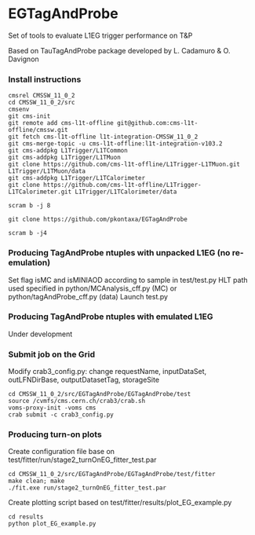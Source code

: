 # EGTagAndProbe
Set of tools to evaluate L1EG trigger performance on T&amp;P

Based on TauTagAndProbe package developed by L. Cadamuro & O. Davignon

### Install instructions
```
cmsrel CMSSW_11_0_2
cd CMSSW_11_0_2/src
cmsenv
git cms-init
git remote add cms-l1t-offline git@github.com:cms-l1t-offline/cmssw.git
git fetch cms-l1t-offline l1t-integration-CMSSW_11_0_2
git cms-merge-topic -u cms-l1t-offline:l1t-integration-v103.2
git cms-addpkg L1Trigger/L1TCommon
git cms-addpkg L1Trigger/L1TMuon
git clone https://github.com/cms-l1t-offline/L1Trigger-L1TMuon.git L1Trigger/L1TMuon/data
git cms-addpkg L1Trigger/L1TCalorimeter
git clone https://github.com/cms-l1t-offline/L1Trigger-L1TCalorimeter.git L1Trigger/L1TCalorimeter/data

scram b -j 8

git clone https://github.com/pkontaxa/EGTagAndProbe

scram b -j4
```

### Producing TagAndProbe ntuples with unpacked L1EG (no re-emulation)
Set flag isMC and isMINIAOD according to sample in test/test.py
HLT path used specified in python/MCAnalysis_cff.py (MC) or python/tagAndProbe_cff.py (data)
Launch test.py


### Producing TagAndProbe ntuples with emulated L1EG
Under development


### Submit job on the Grid
Modify crab3_config.py: change requestName, inputDataSet, outLFNDirBase, outputDatasetTag, storageSite
```
cd CMSSW_11_0_2/src/EGTagAndProbe/EGTagAndProbe/test
source /cvmfs/cms.cern.ch/crab3/crab.sh
voms-proxy-init -voms cms
crab submit -c crab3_config.py
```

### Producing turn-on plots
Create configuration file base on test/fitter/run/stage2_turnOnEG_fitter_test.par
```
cd CMSSW_11_0_2/src/EGTagAndProbe/EGTagAndProbe/test/fitter
make clean; make
./fit.exe run/stage2_turnOnEG_fitter_test.par
```
Create plotting script based on test/fitter/results/plot_EG_example.py
```
cd results
python plot_EG_example.py
```
